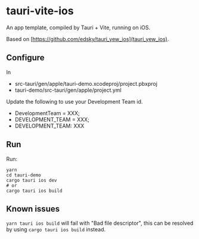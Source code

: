 # tauri-vite-ios

An app template, compiled by Tauri + Vite, running on iOS.

Based on [https://github.com/edsky/tauri_yew_ios](tauri_yew_ios).

## Configure

In

- src-tauri/gen/apple/tauri-demo.xcodeproj/project.pbxproj
- tauri-demo/src-tauri/gen/apple/project.yml

Update the following to use your Development Team id.

- DevelopmentTeam = XXX;
- DEVELOPMENT_TEAM = XXX;
- DEVELOPMENT_TEAM: XXX

## Run

Run:

```console
yarn
cd tauri-demo
cargo tauri ios dev
# or
cargo tauri ios build
```

## Known issues

`yarn tauri ios build` will fail with "Bad file descriptor", this can be resolved by using `cargo tauri ios build` instead.
